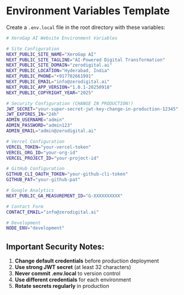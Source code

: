 # Environment Variables Template

Create a `.env.local` file in the root directory with these variables:

```bash
# XeroGap AI Website Environment Variables

# Site Configuration
NEXT_PUBLIC_SITE_NAME="XeroGap AI"
NEXT_PUBLIC_SITE_TAGLINE="AI-Powered Digital Transformation"
NEXT_PUBLIC_SITE_DOMAIN="zerodigital.ai"
NEXT_PUBLIC_LOCATION="Hyderabad, India"
NEXT_PUBLIC_PHONE="+917702661991"
NEXT_PUBLIC_EMAIL="info@zerodigital.ai"
NEXT_PUBLIC_APP_VERSION="1.0.1-20250918"
NEXT_PUBLIC_COPYRIGHT_YEAR="2025"

# Security Configuration (CHANGE IN PRODUCTION!)
JWT_SECRET="your-super-secret-jwt-key-change-in-production-12345"
JWT_EXPIRES_IN="24h"
ADMIN_USERNAME="admin"
ADMIN_PASSWORD="admin123"
ADMIN_EMAIL="admin@zerodigital.ai"

# Vercel Configuration
VERCEL_TOKEN="your-vercel-token"
VERCEL_ORG_ID="your-org-id"
VERCEL_PROJECT_ID="your-project-id"

# GitHub Configuration
GITHUB_CLI_OAUTH_TOKEN="your-github-cli-token"
GITHUB_PAT="your-github-pat"

# Google Analytics
NEXT_PUBLIC_GA_MEASUREMENT_ID="G-XXXXXXXXXX"

# Contact Form
CONTACT_EMAIL="info@zerodigital.ai"

# Development
NODE_ENV="development"
```

## Important Security Notes:

1. **Change default credentials** before production deployment
2. **Use strong JWT secret** (at least 32 characters)
3. **Never commit .env.local** to version control
4. **Use different credentials** for each environment
5. **Rotate secrets regularly** in production
